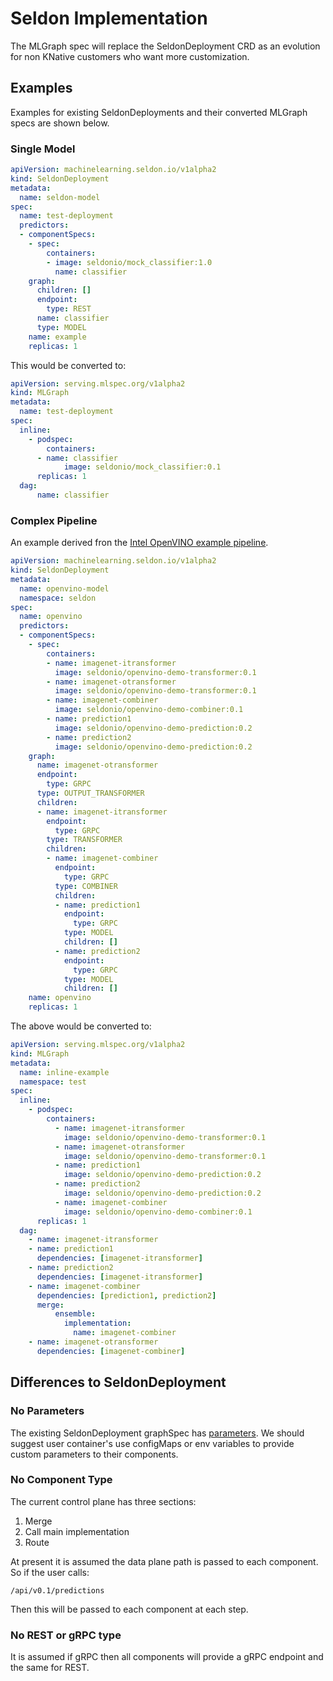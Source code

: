 # Seldon Implementation

The MLGraph spec will replace the SeldonDeployment CRD as an evolution for non KNative customers who want more customization.

## Examples

Examples for existing SeldonDeployments and their converted MLGraph specs are shown below.


### Single Model

```YAML
apiVersion: machinelearning.seldon.io/v1alpha2
kind: SeldonDeployment
metadata:
  name: seldon-model
spec:
  name: test-deployment
  predictors:
  - componentSpecs:
    - spec:
        containers:
        - image: seldonio/mock_classifier:1.0
          name: classifier
    graph:
      children: []
      endpoint:
        type: REST
      name: classifier
      type: MODEL
    name: example
    replicas: 1
```

This would be converted to:

```YAML
apiVersion: serving.mlspec.org/v1alpha2
kind: MLGraph
metadata:
  name: test-deployment
spec:
  inline:
    - podspec:
        containers:
	  - name: classifier
            image: seldonio/mock_classifier:0.1
      replicas: 1              
  dag:
      name: classifier
```

### Complex Pipeline

An example derived fron the [Intel OpenVINO example pipeline](https://docs.seldon.io/projects/seldon-core/en/latest/examples/openvino_ensemble.html).

```YAML
apiVersion: machinelearning.seldon.io/v1alpha2
kind: SeldonDeployment
metadata:
  name: openvino-model
  namespace: seldon
spec:
  name: openvino
  predictors:
  - componentSpecs:
    - spec:
        containers:
        - name: imagenet-itransformer
          image: seldonio/openvino-demo-transformer:0.1
        - name: imagenet-otransformer
          image: seldonio/openvino-demo-transformer:0.1
        - name: imagenet-combiner
          image: seldonio/openvino-demo-combiner:0.1
        - name: prediction1
          image: seldonio/openvino-demo-prediction:0.2
        - name: prediction2
          image: seldonio/openvino-demo-prediction:0.2
    graph:
      name: imagenet-otransformer
      endpoint:
        type: GRPC
      type: OUTPUT_TRANSFORMER
      children:
      - name: imagenet-itransformer
        endpoint:
          type: GRPC
        type: TRANSFORMER
        children:
        - name: imagenet-combiner
          endpoint:
            type: GRPC
          type: COMBINER
          children:
          - name: prediction1
            endpoint:
              type: GRPC
            type: MODEL
            children: []
          - name: prediction2
            endpoint:
              type: GRPC
            type: MODEL
            children: []
    name: openvino
    replicas: 1
```

The above would be converted to:

```YAML
apiVersion: serving.mlspec.org/v1alpha2
kind: MLGraph
metadata:
  name: inline-example
  namespace: test
spec:
  inline:
    - podspec:
        containers:
          - name: imagenet-itransformer
            image: seldonio/openvino-demo-transformer:0.1
          - name: imagenet-otransformer
            image: seldonio/openvino-demo-transformer:0.1
          - name: prediction1
            image: seldonio/openvino-demo-prediction:0.2
          - name: prediction2
            image: seldonio/openvino-demo-prediction:0.2
          - name: imagenet-combiner
            image: seldonio/openvino-demo-combiner:0.1
      replicas: 1              
  dag:
    - name: imagenet-itransformer
    - name: prediction1
      dependencies: [imagenet-itransformer]
    - name: prediction2
      dependencies: [imagenet-itransformer]
    - name: imagenet-combiner
      dependencies: [prediction1, prediction2]
      merge:
          ensemble:
            implementation:
              name: imagenet-combiner
    - name: imagenet-otransformer
      dependencies: [imagenet-combiner]        
```

## Differences to SeldonDeployment

### No Parameters

The existing SeldonDeployment graphSpec has [parameters](https://github.com/SeldonIO/seldon-core/blob/686d53e164bc66f0f1eee7819654bb337d509bea/proto/seldon_deployment.proto#L131-L145). We should suggest user container's use configMaps or env variables to provide custom parameters to their components.

### No Component Type

The current control plane has three sections:

  1. Merge
  2. Call main implementation
  3. Route

At present it is assumed the data plane path is passed to each component. So if the user calls:

```
/api/v0.1/predictions
```

Then this will be passed to each component at each step.

### No REST or gRPC type

It is assumed if gRPC then all components will provide a gRPC endpoint and the same for REST.




